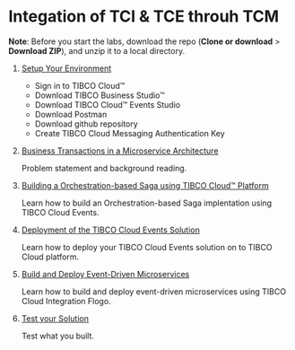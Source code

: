 # Integation of TCI & TCE throuh TCM

**Note**: Before you start the labs, download the repo (**Clone or download** > **Download ZIP**), and unzip it to a local directory.

1. [Setup Your Environment](doc/000.md)
	* Sign in to TIBCO Cloud™
	* Download TIBCO Business Studio™ 
	* Download TIBCO Cloud™ Events Studio
	* Download Postman
	* Download github repository
	* Create TIBCO Cloud Messaging Authentication Key

2.	[Business Transactions in a Microservice Architecture](doc/001.md)

	Problem statement and background reading.

3. [Building a Orchestration-based Saga using TIBCO Cloud™ Platform](doc/002.md)

	Learn how to build an Orchestration-based Saga implentation using TIBCO Cloud Events.

4. [Deployment of the TIBCO Cloud Events Solution](doc/003.md)

	Learn how to deploy your TIBCO Cloud Events solution on to TIBCO Cloud platform.
	
5. [Build and Deploy Event-Driven Microservices](doc/004.md)

	Learn how to build and deploy event-driven microservices using TIBCO Cloud Integration Flogo.

6. [Test your Solution](doc/005.md)

	Test what you built.
